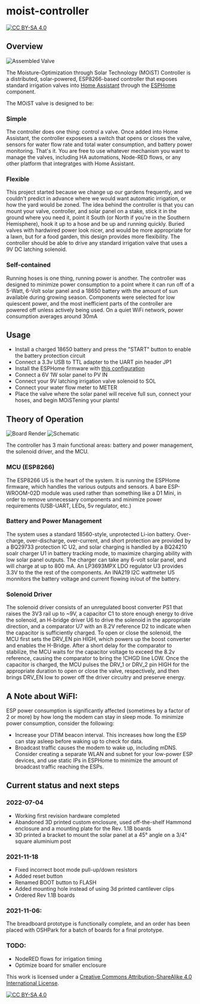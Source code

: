 # moist-controller
[![CC BY-SA 4.0][cc-by-sa-shield]][cc-by-sa]

## Overview

![Assembled Valve](/images/assembled.jpg?raw=true)

The Moisture-Optimization through Solar Technology (MOiST) Controller is a distributed, solar-powered, ESP8266-based
controller that exposes standard irrigation valves into [Home Assistant](https://www.home-assistant.io/) through
the [ESPHome](https://esphome.io/) component.

The MOiST valve is designed to be:

### Simple

The controller does one thing: control a valve. Once added into Home Assistant, the controller exposeses a switch that
opens or closes the valve, sensors for water flow rate and total water consumption, and battery power monitoring. That's
it. You are free to use whatever mechanism you want to manage the valves, including HA automations, Node-RED flows, or
any other platform that integratges with Home Assistant.

### Flexible

This project started because we change up our gardens frequently, and we couldn't predict in advance where we would want
automatic irrigation, or how the yard would be zoned. The idea behind the controller is that you can mount your valve, 
controller, and solar panel on a stake, stick it in the ground where you need it, point it South (or North if you're in
the Southern Hemisphere), hook it up to a hose and be up and running quickly. Buried valves with hardwired power look
nicer, and would be more appropriate for a lawn, but for a food garden, this design provides more flexibility. The
controller should be able to drive any standard irrigation valve that uses a 9V DC latching solenoid.

### Self-contained

Running hoses is one thing, running power is another. The controller was designed to minimize power consumption to a
point where it can run off of a 5-Watt, 6-Volt solar panel and a 18650 battery with the amount of sun available during
growing season. Components were selected for low quiescent power, and the most inefficient parts of the controller are
powered off unless actively being used. On a quiet WiFi network, power consumption averages around 30mA

## Usage

- Install a charged 18650 battery and press the "START" button to enable the battery protection circuit
- Connect a 3.3v USB to TTL adapter to the UART pin header JP1
- Install the ESPHome firmware with [this configuration](/moist-valve.yaml)
- Connect a 6V 1W solar panel to PV IN
- Connect your 9V latching irrigation valve solenoid to SOL
- Connect your water flow meter to METER
- Place the valve where the solar panel will receive full sun, connect your hoses, and begin MOiSTening your plants!

## Theory of Operation
![Board Render](/images/Main_Board.png?raw=true)
![Schematic](/images/Main_Board.svg?raw=true)

The controller has 3 main functional areas: battery and power management, the solenoid driver, and the MCU.

### MCU (ESP8266)

The ESP8266 U5 is the heart of the system. It is running the ESPHome firmware, which handles the various outputs and sensors.
A bare ESP-WROOM-02D module was used rather than something like a D1 Mini, in order to remove unnecessary components and
minimize power requirements (USB-UART, LEDs, 5v regulator, etc.)

### Battery and Power Management

The system uses a standard 18560-style, unprotected Li-ion battery. Over-charge, over-discharge, over-current, and short
protection are provided by a BQ29733 protection IC U2, and solar charging is handled by a BQ24210 soalr charger U1 in battery
tracking mode, to maximize charging ability with low solar panel outputs. The charger can take any 6-volt solar panel, and
will charge at up to 800 mA. An LP3693MPX LDO regulator U3 provides 3.3V to the the rest of the components. An INA219 I2C
wattmeter U5 monnitors the battery voltage and current flowing in/out of the battery.

### Solenoid Driver

The solenoid driver consists of an unregulated boost converter PS1 that raises the 3V3 rail up to ~9V, a capacitor C1 to store
enough energy to drive the solenoid, an H-bridge driver U6 to drive the solenoid in the appropriate direction, and a comparator 
U7 with an 8.2V reference D2 to indicate when the capacitor is sufficiently charged. To open or close the solenoid, the MCU first
sets the DRV_EN pin HIGH, which powers up the boost converter and enables the H-Bridge. After a short delay for the comparator
to stabilize, the MCU waits for the capacitor voltage to exceed the 8.2v reference, causing the comparator to bring the
!CHGD line LOW. Once the capacitor is charged, the MCU pulses the DRV_1 or DRV_2 pin HIGH for the appropriate duration to open or
close the valve, respectively, and then brings DRV_EN low to power off the driver circuitry and preserve energy.

## A Note about WiFI:

ESP power consumption is significantly affected (sometimes by a factor of 2 or more) by how long the modem can stay in sleep mode.
To minimize power consumption, consider the following:

- Increase your DTIM beacon interval. This increases how long the ESP can stay asleep before waking up to check for data.
- Broadcast traffic causes the modem to wake up, including mDNS. Consider creating a separate WLAN and subnet for your low-power ESP devices, and use static IPs in ESPHome to minimize the amount of broadcast traffic reaching the ESPs.

## Current status and next steps

### 2022-07-04
- Working first revision hardware completed
- Abandoned 3D printed custom enclosure, used off-the-shelf Hammond enclosure and a mounting plate for the Rev. 1.1B boards
- 3D printed a bracket to mount the solar panel at a 45° angle on a 3/4" square aluminium post

### 2021-11-18
- Fixed incorrect boot mode pull-up/down resistors
- Added reset button
- Renamed BOOT button to FLASH
- Added mounting hole instead of using 3d printed cantilever clips
- Ordered Rev 1.1B boards

### 2021-11-06:
The breadboard prototype is functionally complete, and an order has been placed with OSHPark for a batch of boards for a
final prototype. 

### TODO:
- NodeRED flows for irrigation timing
- Optimize board for smaller enclosure


This work is licensed under a
[Creative Commons Attribution-ShareAlike 4.0 International License][cc-by-sa].

[![CC BY-SA 4.0][cc-by-sa-image]][cc-by-sa]

[cc-by-sa]: http://creativecommons.org/licenses/by-sa/4.0/
[cc-by-sa-image]: https://licensebuttons.net/l/by-sa/4.0/88x31.png
[cc-by-sa-shield]: https://img.shields.io/badge/License-CC%20BY--SA%204.0-lightgrey.svg
